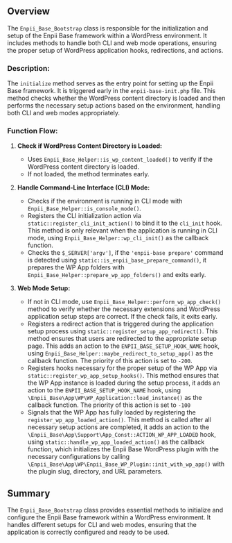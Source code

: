 ## Overview
The `Enpii_Base_Bootstrap` class is responsible for the initialization and setup of the Enpii Base framework within a WordPress environment. It includes methods to handle both CLI and web mode operations, ensuring the proper setup of WordPress application hooks, redirections, and actions.

### Description:
The `initialize` method serves as the entry point for setting up the Enpii Base framework. It is triggered early in the `enpii-base-init.php` file. This method checks whether the WordPress content directory is loaded and then performs the necessary setup actions based on the environment, handling both CLI and web modes appropriately.

### Function Flow:
1. **Check if WordPress Content Directory is Loaded:**
   - Uses `Enpii_Base_Helper::is_wp_content_loaded()` to verify if the WordPress content directory is loaded.
   - If not loaded, the method terminates early.

2. **Handle Command-Line Interface (CLI) Mode:**
   - Checks if the environment is running in CLI mode with `Enpii_Base_Helper::is_console_mode()`.
   - Registers the CLI initialization action via `static::register_cli_init_action()` to bind it to the `cli_init` hook. This method is only relevant when the application is running in CLI mode, using `Enpii_Base_Helper::wp_cli_init()` as the callback function.
   - Checks the `$_SERVER['argv']`, if the `'enpii-base prepare'` command is detected using `static::is_enpii_base_prepare_command()`, it prepares the WP App folders with `Enpii_Base_Helper::prepare_wp_app_folders()` and exits early.

3. **Web Mode Setup:**
   - If not in CLI mode, use `Enpii_Base_Helper::perform_wp_app_check()` method to verify whether the necessary extensions and WordPress application setup steps are correct. If the check fails, it exits early.
   - Registers a redirect action that is triggered during the application setup process using `static::register_setup_app_redirect()`. This method ensures that users are redirected to the appropriate setup page. This adds an action to the `ENPII_BASE_SETUP_HOOK_NAME` hook, using `Enpii_Base_Helper::maybe_redirect_to_setup_app()` as the callback function. The priority of this action is set to `-200`.
   - Registers hooks necessary for the proper setup of the WP App via `static::register_wp_app_setup_hooks()`. This method ensures that the WP App instance is loaded during the setup process, it adds an action to the `ENPII_BASE_SETUP_HOOK_NAME` hook, using `\Enpii_Base\App\WP\WP_Application::load_instance()` as the callback function. The priority of this action is set to `-100`
   - Signals that the WP App has fully loaded by registering the `register_wp_app_loaded_action()`. This method is called after all necessary setup actions are completed, it adds an action to the `\Enpii_Base\App\Support\App_Const::ACTION_WP_APP_LOADED` hook, using `static::handle_wp_app_loaded_action()` as the callback function, which initializes the Enpii Base WordPress plugin with the necessary configurations by calling `\Enpii_Base\App\WP\Enpii_Base_WP_Plugin::init_with_wp_app()` with the plugin slug, directory, and URL parameters.

## Summary
The `Enpii_Base_Bootstrap` class provides essential methods to initialize and configure the Enpii Base framework within a WordPress environment. It handles different setups for CLI and web modes, ensuring that the application is correctly configured and ready to be used.
